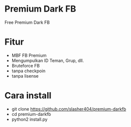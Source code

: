 # Premium  Dark FB


Free Premium Dark FB

# Fitur
 - MBF FB Premium
 - Mengumpulkan ID Teman, Grup, dll.
 - Bruteforce FB
 - tanpa checkpoin
 - tanpa lisense
 
 
# Cara install

 - git clone https://github.com/slasher404/premium-darkfb
 - cd premium-darkfb
 - python2 install.py
